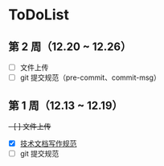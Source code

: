 # ToDoList

## 第 2 周（12.20 ~ 12.26）

- [ ] 文件上传
- [ ] git 提交规范（pre-commit、commit-msg）

## 第 1 周（12.13 ~ 12.19）

~~- [ ] 文件上传~~
- [x] [技术文档写作规范](https://hongbusi.github.io/blog/document-style-guide)
- [ ] git 提交规范

